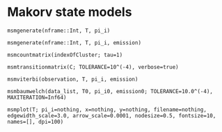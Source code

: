 # Makorv state models

```@docs
msmgenerate(nframe::Int, T, pi_i)
```

```@docs
msmgenerate(nframe::Int, T, pi_i, emission)
```

```@docs
msmcountmatrix(indexOfCluster; tau=1)
```

```@docs
msmtransitionmatrix(C; TOLERANCE=10^(-4), verbose=true)
```

```@docs
msmviterbi(observation, T, pi_i, emission)
```

```@docs
msmbaumwelch(data_list, T0, pi_i0, emission0; TOLERANCE=10.0^(-4), MAXITERATION=Inf64)
```

```@docs
msmplot(T; pi_i=nothing, x=nothing, y=nothing, filename=nothing, edgewidth_scale=3.0, arrow_scale=0.0001, nodesize=0.5, fontsize=10, names=[], dpi=100)
```
